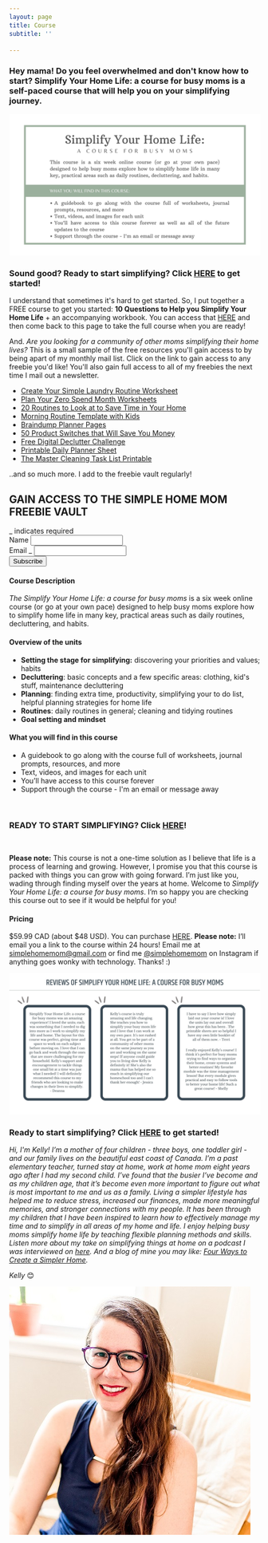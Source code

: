 ```yaml
---
layout: page
title: Course
subtitle: ''

---
```

### Hey mama! Do you feel overwhelmed and don't know how to start? Simplify Your Home Life: a course for busy moms is a self-paced course that will help you on your simplifying journey.

![An image overview of the course.](/uploads/simplify-your-home-life-shm.jpg "Simplify Your Home Life SHM")

### Sound good? Ready to start simplifying? Click [HERE](https://buy.stripe.com/cN202a5Ou0206MUeUX) to get started!

I understand that sometimes it's hard to get started. So, I put together a FREE course to get you started: **10 Questions to Help you Simplify Your Home Life** + an accompanying workbook. You can access that [HERE](https://mailchi.mp/b9ced2aa71e3/10-questions-to-help-you-simplify-your-home-life) and then come back to this page to take the full course when you are ready!

And. _Are you looking for a community of other moms simplifying their home lives?_ This is a small sample of the free resources you'll gain access to by being apart of my monthly mail list. Click on the link to gain access to any freebie you'd like! You'll also gain full access to all of my freebies the next time I mail out a newsletter.

* [Create Your Simple Laundry Routine Worksheet](https://mailchi.mp/a5efd04962e4/simplelaundry)
* [Plan Your Zero Spend Month Worksheets](https://mailchi.mp/8264c25ebc2a/zerospend)
* [20 Routines to Look at to Save Time in Your Home](https://mailchi.mp/fb4dd0689eec/5rpn7cuy68)
* [Morning Routine Template with Kids](https://mailchi.mp/b5550b9a5b6c/kxmxwhppym)
* [Braindump Planner Pages](https://mailchi.mp/df5816e44b8d/braindump-planner-pages)
* [50 Product Switches that Will Save You Money](https://mailchi.mp/cede3e30ede7/product-switches)
* [Free Digital Declutter Challenge](https://mailchi.mp/2537e5ab8d0f/free-digital-declutter-challenge)
* [Printable Daily Planner Sheet](https://mailchi.mp/367852d64614/free-printable-daily-planner-sheet)
* [The Master Cleaning Task List Printable](https://mailchi.mp/b99d58a9c22d/master-cleaning-task-list)

..and so much more. I add to the freebie vault regularly!

<!-- Begin Mailchimp Signup Form -->
<link href="//cdn-images.mailchimp.com/embedcode/classic-10_7.css" rel="stylesheet" type="text/css">
<style type="text/css">
\#mc_embed_signup{background:#fff; clear:left; font:14px Helvetica,Arial,sans-serif; }
/* Add your own Mailchimp form style overrides in your site stylesheet or in this style block.
We recommend moving this block and the preceding CSS link to the HEAD of your HTML file. _/
</style>
<div id="mc_embed_signup">
<form action="https://eepurl.us4.list-manage.com/subscribe/post?u=581b5bf0ab44ab0870d2a00c0&id=3026fc64c7" method="post" id="mc-embedded-subscribe-form" name="mc-embedded-subscribe-form" class="validate" target="blank" novalidate>
<div id="mc_embed_signup_scroll">
<h2>GAIN ACCESS TO THE SIMPLE HOME MOM FREEBIE VAULT</h2>
<div class="indicates-required"><span class="asterisk">_</span> indicates required</div>
<div class="mc-field-group">
<label for="mce-FNAME">Name  <span class="asterisk"></span>
</label>
<input type="text" value="" name="FNAME" class="required" id="mce-FNAME">
</div>
<div class="mc-field-group">
<label for="mce-EMAIL">Email  <span class="asterisk">_</span>
</label>
<input type="email" value="" name="EMAIL" class="required email" id="mce-EMAIL">
</div>
<div id="mce-responses" class="clear">
<div class="response" id="mce-error-response" style="display:none"></div>
<div class="response" id="mce-success-response" style="display:none"></div>
</div>    <!-- real people should not fill this in and expect good things - do not remove this or risk form bot signups-->
<div style="position: absolute; left: -5000px;" aria-hidden="true"><input type="text" name="b_581b5bf0ab44ab0870d2a00c0_3026fc64c7" tabindex="-1" value=""></div>
<div class="clear"><input type="submit" value="Subscribe" name="subscribe" id="mc-embedded-subscribe" class="button"></div>
</div>
</form>
</div>
<script type='text/javascript' src='//s3.amazonaws.com/downloads.mailchimp.com/js/mc-validate.js'></script><script type='text/javascript'>(function($) {window.fnames = new Array(); window.ftypes = new Array();fnames\[1\]='FNAME';ftypes\[1\]='text';fnames\[0\]='EMAIL';ftypes\[0\]='email';}(jQuery));var $mcj = jQuery.noConflict(true);</script>
<!--End mc_embed_signup-->

#### Course Description

_The Simplify Your Home Life: a course for busy moms_ is a six week online course (or go at your own pace) designed to help busy moms explore how to simplify home life in many key, practical areas such as daily routines, decluttering, and habits.
<br>

#### Overview of the units

* **Setting the stage for simplifying:** discovering your priorities and values; habits
* **Decluttering**: basic concepts and a few specific areas: clothing, kid's stuff, maintenance decluttering
* **Planning**: finding extra time, productivity, simplifying your to do list, helpful planning strategies for home life
* **Routines**: daily routines in general; cleaning and tidying routines
* **Goal setting and mindset**

#### What you will find in this course

* A guidebook to go along with the course full of worksheets, journal prompts, resources, and more
* Text, videos, and images for each unit
* You’ll have access to this course forever
* Support through the course - I'm an email or message away

<br>

### READY TO START SIMPLIFYING? Click [HERE](https://buy.stripe.com/cN202a5Ou0206MUeUX)!

<br>

**Please note:** This course is not a one-time solution as I believe that life is a process of learning and growing. However, I promise you that this course is packed with things you can grow with going forward. I’m just like you, wading through finding myself over the years at home. Welcome to _Simplify Your Home Life: a course for busy moms_. I’m so happy you are checking this course out to see if it would be helpful for you!

#### Pricing

$59.99 CAD (about $48 USD). You can purchase [HERE](https://buy.stripe.com/cN202a5Ou0206MUeUX). **Please note:** I’ll email you a link to the course within 24 hours! Email me at simplehomemom@gmail.com or find me [@simplehomemom](https://www.instagram.com/simplehomemom) on Instagram if anything goes wonky with technology. Thanks! :)

![](/uploads/reviews-for-blog-1.jpg)

### Ready to start simplifying? Click [HERE](https://buy.stripe.com/cN202a5Ou0206MUeUX) to get started!

_Hi, I'm Kelly! I’m a mother of four children - three boys, one toddler girl - and our family lives on the beautiful east coast of Canada. I’m a past elementary teacher, turned stay at home, work at home mom eight years ago after I had my second child. I’ve found that the busier I’ve become and as my children age, that it’s become even more important to figure out what is most important to me and us as a family. Living a simpler lifestyle has helped me to reduce stress, increased our finances, made more meaningful memories, and stronger connections with my people. It has been through my children that I have been inspired to learn how to effectively manage my time and to simplify in all areas of my home and life. I enjoy helping busy moms simplify home life by teaching flexible planning methods and skills. Listen more about my take on simplifying things at home on a podcast I was interviewed on_ [_here_](https://www.stitcher.com/show/make-joy-normal-cozy-homeschooling/episode/keeping-it-simple-an-interview-with-kelly-79787253)_. And a blog of mine you may like:_ [_Four Ways to Create a Simpler Home_](https://www.simplehomemom.com/four-ways-to-create-a-simpler-home/)_._

_Kelly_ 😊

![A headshot picture of me.](/uploads/headshot.jpg "Headshot SHM")